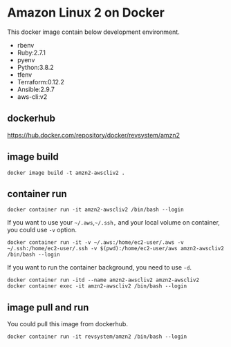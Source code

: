 # Amazon Linux 2 on Docker

This docker image contain below development environment.

- rbenv
- Ruby:2.7.1
- pyenv
- Python:3.8.2
- tfenv
- Terraform:0.12.2
- Ansible:2.9.7
- aws-cli:v2

## dockerhub

<https://hub.docker.com/repository/docker/revsystem/amzn2>

## image build

```shell
docker image build -t amzn2-awscliv2 .
```

## container run

```shell
docker container run -it amzn2-awscliv2 /bin/bash --login
```

If you want to use your `~/.aws`,`~/.ssh,` and your local volume on container, you could use `-v` option.

```shell
docker container run -it -v ~/.aws:/home/ec2-user/.aws -v ~/.ssh:/home/ec2-user/.ssh -v $(pwd):/home/ec2-user/aws amzn2-awscliv2 /bin/bash --login
```

If you want to run the container background, you need to use `-d`.

```shell
docker container run -itd --name amzn2-awscliv2 amzn2-awscliv2
docker container exec -it amzn2-awscliv2 /bin/bash --login
```

## image pull and run

You could pull this image from dockerhub.

```shell
docker container run -it revsystem/amzn2 /bin/bash --login
```
